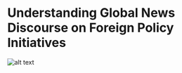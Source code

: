 # Understanding Global News Discourse on Foreign Policy Initiatives

![alt text](http://https://github.com/jens-koning/dsr_media_nlp/blob/main/dsr_media_nlp/Descriptive_stats/news_data_distribution_2.png)
